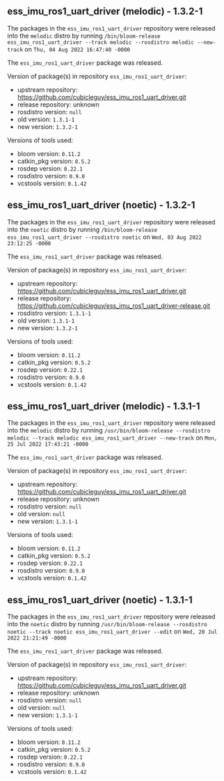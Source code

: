 ## ess_imu_ros1_uart_driver (melodic) - 1.3.2-1

The packages in the `ess_imu_ros1_uart_driver` repository were released into the `melodic` distro by running `/bin/bloom-release ess_imu_ros1_uart_driver --track melodic --rosdistro melodic --new-track` on `Thu, 04 Aug 2022 16:47:40 -0000`

The `ess_imu_ros1_uart_driver` package was released.

Version of package(s) in repository `ess_imu_ros1_uart_driver`:

- upstream repository: https://github.com/cubicleguy/ess_imu_ros1_uart_driver.git
- release repository: unknown
- rosdistro version: `null`
- old version: `1.3.1-1`
- new version: `1.3.2-1`

Versions of tools used:

- bloom version: `0.11.2`
- catkin_pkg version: `0.5.2`
- rosdep version: `0.22.1`
- rosdistro version: `0.9.0`
- vcstools version: `0.1.42`


## ess_imu_ros1_uart_driver (noetic) - 1.3.2-1

The packages in the `ess_imu_ros1_uart_driver` repository were released into the `noetic` distro by running `/bin/bloom-release ess_imu_ros1_uart_driver --rosdistro noetic` on `Wed, 03 Aug 2022 23:12:25 -0000`

The `ess_imu_ros1_uart_driver` package was released.

Version of package(s) in repository `ess_imu_ros1_uart_driver`:

- upstream repository: https://github.com/cubicleguy/ess_imu_ros1_uart_driver.git
- release repository: https://github.com/cubicleguy/ess_imu_ros1_uart_driver-release.git
- rosdistro version: `1.3.1-1`
- old version: `1.3.1-1`
- new version: `1.3.2-1`

Versions of tools used:

- bloom version: `0.11.2`
- catkin_pkg version: `0.5.2`
- rosdep version: `0.22.1`
- rosdistro version: `0.9.0`
- vcstools version: `0.1.42`


## ess_imu_ros1_uart_driver (melodic) - 1.3.1-1

The packages in the `ess_imu_ros1_uart_driver` repository were released into the `melodic` distro by running `/usr/bin/bloom-release --rosdistro melodic --track melodic ess_imu_ros1_uart_driver --new-track` on `Mon, 25 Jul 2022 17:43:21 -0000`

The `ess_imu_ros1_uart_driver` package was released.

Version of package(s) in repository `ess_imu_ros1_uart_driver`:

- upstream repository: https://github.com/cubicleguy/ess_imu_ros1_uart_driver.git
- release repository: unknown
- rosdistro version: `null`
- old version: `null`
- new version: `1.3.1-1`

Versions of tools used:

- bloom version: `0.11.2`
- catkin_pkg version: `0.5.2`
- rosdep version: `0.22.1`
- rosdistro version: `0.9.0`
- vcstools version: `0.1.42`


## ess_imu_ros1_uart_driver (noetic) - 1.3.1-1

The packages in the `ess_imu_ros1_uart_driver` repository were released into the `noetic` distro by running `/usr/bin/bloom-release --rosdistro noetic --track noetic ess_imu_ros1_uart_driver --edit` on `Wed, 20 Jul 2022 21:21:49 -0000`

The `ess_imu_ros1_uart_driver` package was released.

Version of package(s) in repository `ess_imu_ros1_uart_driver`:

- upstream repository: https://github.com/cubicleguy/ess_imu_ros1_uart_driver.git
- release repository: unknown
- rosdistro version: `null`
- old version: `null`
- new version: `1.3.1-1`

Versions of tools used:

- bloom version: `0.11.2`
- catkin_pkg version: `0.5.2`
- rosdep version: `0.22.1`
- rosdistro version: `0.9.0`
- vcstools version: `0.1.42`


